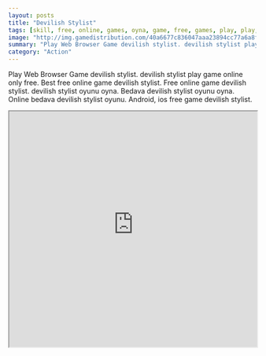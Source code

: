 ```yaml
---
layout: posts
title: "Devilish Stylist"
tags: [skill, free, online, games, oyna, game, free, games, play, play, games]
image: "http://img.gamedistribution.com/40a6677c836047aaa23894cc77a6a8f0.jpg"
summary: "Play Web Browser Game devilish stylist. devilish stylist play game online only free. Best free online game devilish stylist. Free online game devilish stylist. devilish stylist oyunu oyna. Bedava devilish stylist oyunu oyna. Online bedava devilish stylist oyunu. Android, ios free game devilish stylist."
category: "Action"
---
```


Play Web Browser Game devilish stylist. devilish stylist play game online only free. Best free online game devilish stylist. Free online game devilish stylist. devilish stylist oyunu oyna. Bedava devilish stylist oyunu oyna. Online bedava devilish stylist oyunu. Android, ios free game devilish stylist.

<iframe width="100%" height="480px;" src="http://flash.gamedistribution.com?game=40a6677c836047aaa23894cc77a6a8f0"></iframe>
